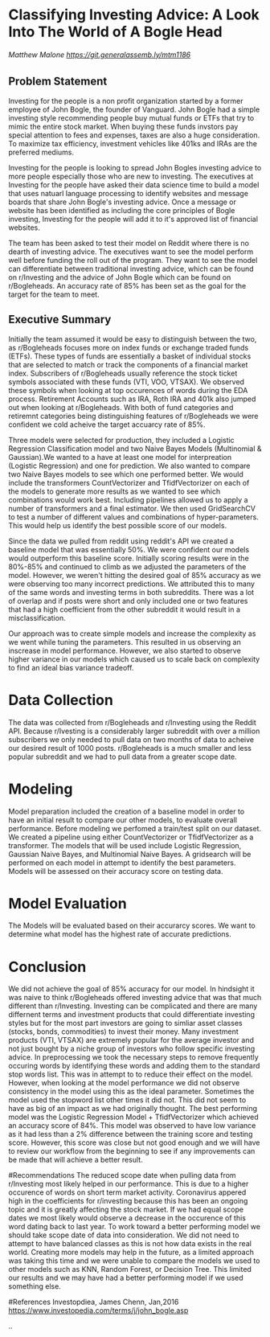 # Classifying Investing Advice: A Look Into The World of A Bogle Head

###### Matthew Malone https://git.generalassemb.ly/mtm1186

## Problem Statement
Investing for the people is a non profit organization started by a former employee of John Bogle, the founder of Vanguard. John Bogle had a simple investing style recommending people buy mutual funds or ETFs that try to mimic the entire stock market. When buying these funds invstors pay special attention to fees and expenses, taxes are also a huge consideration. To maximize tax efficiency, investment vehicles like 401ks and IRAs are the preferred mediums.

Investing for the people is looking to spread John Bogles investing advice to more people especially those who are new to investing. The executives at Investing for the people have asked their data science time to build a model that uses natuarl language processing to identify websites and message boards that share John Bogle's investing advice. Once a message or website has been identified as including the core principles of Bogle investing, Investing for the people will add it to it's approved list of financial websites.

The team has been asked to test their model on Reddit where there is no dearth of investing advice. The executives want to see the model perform well before funding the roll out of the program. They want to see the model can differentiate between traditional investing advice, which can be found on r/Investing and the advice of John Bogle which can be found on r/Bogleheads. An accuracy rate of 85% has been set as the goal for the target for the team to meet.

## Executive Summary
Initially the team assumed it would be easy to distinguish between the two, as r/Bogleheads focuses more on index funds or exchange traded funds (ETFs). These types of funds are essentially a basket of individual stocks that are selected to match or track the components of a financial market index. Subscribers of r/Bogleheads usually reference the stock ticket symbols associated with these funds (VTI, VOO, VTSAX). We observed these symbols when looking at top occurences of words during the EDA process. Retirement Accounts such as IRA, Roth IRA and 401k also jumped out when looking at r/Bogleheads. With both of fund categories and retiremnt categories being distinguishing features of r/Bogleheads we were confident we cold acheive the target accuarcy rate of 85%.

Three models were selected for production, they included a Logistic Regression Classification model and two Naive Bayes Models (Multinomial & Gaussian).We wanted to a have at least one model for interpreation (Logistic Regression) and one for prediction. We also wanted to compare two Naive Bayes models to see which one performed better. We would include the transformers CountVectorizer and TfidfVectorizer on each of the models to generate more results as we wanted to see which combinations would work best. Including pipelines allowed us to apply a number of transformers and a final estimator. We then used GridSearchCV to test a number of different values and combinations of hyper-parameters. This would help us identify the best possible score of our models.

Since the data we pulled from reddit using reddit's API we created a baseline model that was essentially 50%. We were confident our models would outperform this baseline score. Initially scoring results were in the 80%-85% and continued to climb as we adjusted the parameters of the model. However, we weren't hitting the desired goal of 85% accuracy as we were observing too many incorrect predictions. We attributed this to many of the same words and investing terms in both subreddits. There was a lot of overlap and if posts were short and only included one or two features that had a high coefficient from the other subreddit it would result in a misclassification.

Our approach was to create simple models and increase the complexity as we went while tuning the parameters. This resulted in us observing an inscrease in model performance. However, we also started to observe higher variance in our models which caused us to scale back on complexity to find an ideal bias variance tradeoff.

# Data Collection
The data was collected from r/Bogleheads and r/Investing using the Reddit API. Because r/Ivesting is a considerably larger subreddit with over a million subscribers we only needed to pull data on two months of data to acheive our desired result of 1000 posts. r/Bogleheads is a much smaller and less popular subreddit and we had to pull data from a greater scope date.

# Modeling
Model preparation included the creation of a baseline model in order to have an initial result to compare our other models, to evaluate overall performance. Before modeling we perfomed a train/test split on our dataset. We created a pipeline using either CountVectorizer or TfidfVectorizer as a transformer. The models that will be used include Logistic Regression, Gaussian Naive Bayes, and Multinomial Naive Bayes. A gridsearch will be performed on each model in attempt to identify the best parameters. Models will be assessed on their accuracy score on testing data.


# Model Evaluation
The Models will be evaluated based on their accurarcy scores. We want to determine what model has the highest rate of accurate predictions.

# Conclusion

We did not achieve the goal of 85% accuracy for our model. In hindsight it was naive to think r/Bogleheads offered investing advice that was that much different than r/Investing. Investing can be complicated and there are many differnent terms and investment products that could differentiate investing styles but for the most part investors are going to simliar asset classes (stocks, bonds, commodities) to invest their money. Many investment products (VTI, VTSAX) are extremely popular for the average investor and not just bought by a niche group of investors who follow specific investing advice. In preprocessing we took the necessary steps to remove frequently occuring words by identifying these words and adding them to the standard stop words list. This was in attempt to to reduce their effect on the model. However, when looking at the model performance we did not observe consistency in the model using this as the ideal parameter. Sometimes the model used the stopword list other times it did not. This did not seem to have as big of an impact as we had originally thought. The best performing model was the Logistic Regression Model + TfidfVectorizer which achieved an accuracy score of 84%. This model was observed to have low variance as it had less than a 2% difference between the training score and testing score. However, this score was close but not good enough and we will have to review our workflow from the beginning to see if any improvements can be made that will achieve a better result.

#Recommendations
The reduced scope date when pulling data from r/Investing most likely helped in our performance. This is due to a higher occurence of words on short term market activity. Coronavirus appered high in the coefficients for r/investing because this has been an ongoing topic and it is greatly affecting the stock market. If we had equal scope dates we most likely would observe a decrease in the occurence of this word dating back to last year. To work toward a better performing model we should take scope date of data into consideration. We did not need to attempt to have balanced classes as this is not how data exists in the real world. Creating more models may help in the future, as a limited approach was taking this time and we were unable to compare the models we used to other models such as KNN, Random Forest, or Decision Tree. This limited our results and we may have had a better performing model if we used something else.

#References
Investopdiea, James Chenn, Jan,2016 https://www.investopedia.com/terms/j/john_bogle.asp


..
